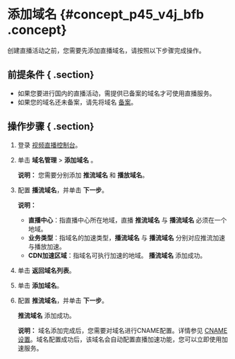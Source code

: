 # 添加域名 {#concept_p45_v4j_bfb .concept}

创建直播活动之前，您需要先添加直播域名，请按照以下步骤完成操作。

## 前提条件 { .section}

-   如果您要进行国内的直播活动，需提供已备案的域名才可使用直播服务。
-   如果您的域名还未备案，请先将域名 [备案](https://www.alibabacloud.com/zh/icp?spm=a2796.7919406.1097650.dznavsolutions13.430b6ecf2op4hR)。

## 操作步骤 { .section}

1.  登录 [视频直播控制台](https://live.console.aliyun.com/#/live/domains)。
2.  单击 **域名管理** \> **添加域名** 。

    **说明：** 您需要分别添加 **推流域名** 和 **播放域名**。

3.  配置 **播流域名**，并单击 **下一步**。

    **说明：** 

    -   **直播中心**：指直播中心所在地域，直播 **推流域名** 与 **播流域名** 必须在一个地域。
    -   **业务类型**：指域名的加速类型，**播流域名** 与 **播流域名** 分别对应推流加速与播放加速。
    -   **CDN加速区域**：指域名可执行加速的地域。
    **播流域名** 添加成功。

4.  单击 **返回域名列表**。
5.  单击 **添加域名**。
6.  配置 **推流域名**，并单击 **下一步**。

    **推流域名** 添加成功。

    **说明：** 域名添加完成后，您需要对域名进行CNAME配置。详情参见 [CNAME设置](intl.zh-CN/用户指南/域名管理/解析CNAME.md#)。域名配置成功后，该域名会自动配置直播加速功能，您可以立即使用加速服务。


